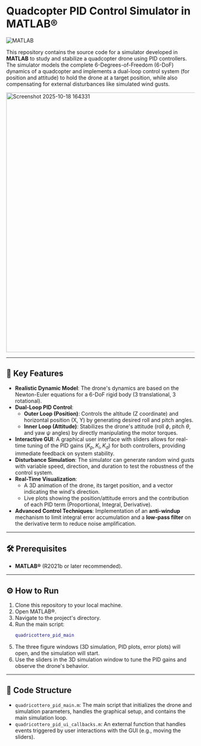 # Quadcopter PID Control Simulator in MATLAB®

![MATLAB](https://img.shields.io/badge/matlab-R2021%2B-orange)

This repository contains the source code for a simulator developed in **MATLAB** to study and stabilize a quadcopter drone using PID controllers. The simulator models the complete 6-Degrees-of-Freedom (6-DoF) dynamics of a quadcopter and implements a dual-loop control system (for position and attitude) to hold the drone at a target position, while also compensating for external disturbances like simulated wind gusts.

<img width="1870" height="692" alt="Screenshot 2025-10-18 164331" src="https://github.com/user-attachments/assets/a0734be3-bae0-4139-ac38-3e9305c4c344" />

---

## 🚀 Key Features

- **Realistic Dynamic Model**: The drone's dynamics are based on the Newton-Euler equations for a 6-DoF rigid body (3 translational, 3 rotational).
- **Dual-Loop PID Control**:
    - **Outer Loop (Position)**: Controls the altitude (Z coordinate) and horizontal position (X, Y) by generating desired roll and pitch angles.
    - **Inner Loop (Attitude)**: Stabilizes the drone's attitude (roll $\phi$, pitch $\theta$, and yaw $\psi$ angles) by directly manipulating the motor torques.
- **Interactive GUI**: A graphical user interface with sliders allows for real-time tuning of the PID gains ($K_p, K_i, K_d$) for both controllers, providing immediate feedback on system stability.
- **Disturbance Simulation**: The simulator can generate random wind gusts with variable speed, direction, and duration to test the robustness of the control system.
- **Real-Time Visualization**:
    - A 3D animation of the drone, its target position, and a vector indicating the wind's direction.
    - Live plots showing the position/attitude errors and the contribution of each PID term (Proportional, Integral, Derivative).
- **Advanced Control Techniques**: Implementation of an **anti-windup** mechanism to limit integral error accumulation and a **low-pass filter** on the derivative term to reduce noise amplification.

---

## 🛠️ Prerequisites

- **MATLAB®** (R2021b or later recommended).

---

## ⚙️ How to Run

1.  Clone this repository to your local machine.
2.  Open MATLAB®.
3.  Navigate to the project's directory.
4.  Run the main script:
    ```matlab
    quadricottero_pid_main
    ```
5.  The three figure windows (3D simulation, PID plots, error plots) will open, and the simulation will start.
6.  Use the sliders in the 3D simulation window to tune the PID gains and observe the drone's behavior.

---

## 📂 Code Structure

- `quadricottero_pid_main.m`: The main script that initializes the drone and simulation parameters, handles the graphical setup, and contains the main simulation loop.
- `quadricottero_pid_ui_callbacks.m`: An external function that handles events triggered by user interactions with the GUI (e.g., moving the sliders).
